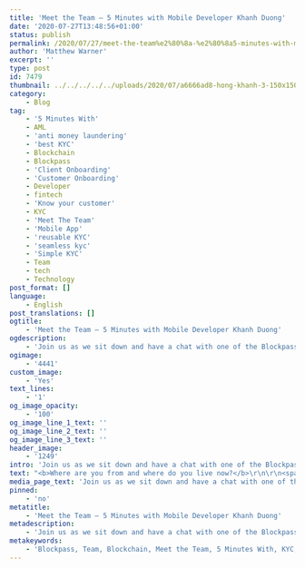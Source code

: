 ```yaml
---
title: 'Meet the Team — 5 Minutes with Mobile Developer Khanh Duong'
date: '2020-07-27T13:48:56+01:00'
status: publish
permalink: /2020/07/27/meet-the-team%e2%80%8a-%e2%80%8a5-minutes-with-mobile-developer-khanh-duong
author: 'Matthew Warner'
excerpt: ''
type: post
id: 7479
thumbnail: ../../../../../uploads/2020/07/a6666ad8-hong-khanh-3-150x150-1.jpg
category:
    - Blog
tag:
    - '5 Minutes With'
    - AML
    - 'anti money laundering'
    - 'best KYC'
    - Blockchain
    - Blockpass
    - 'Client Onboarding'
    - 'Customer Onboarding'
    - Developer
    - fintech
    - 'Know your customer'
    - KYC
    - 'Meet The Team'
    - 'Mobile App'
    - 'reusable KYC'
    - 'seamless kyc'
    - 'Simple KYC'
    - Team
    - tech
    - Technology
post_format: []
language:
    - English
post_translations: []
ogtitle:
    - 'Meet the Team — 5 Minutes with Mobile Developer Khanh Duong'
ogdescription:
    - 'Join us as we sit down and have a chat with one of the Blockpass team to find out about them, their work, and their thoughts on blockchain technology. '
ogimage:
    - '4441'
custom_image:
    - 'Yes'
text_lines:
    - '1'
og_image_opacity:
    - '100'
og_image_line_1_text: ''
og_image_line_2_text: ''
og_image_line_3_text: ''
header_image:
    - '1249'
intro: 'Join us as we sit down and have a chat with one of the Blockpass team to find out about them, their work, and their thoughts on blockchain technology. '
text: "<b>Where are you from and where do you live now?</b>\r\n\r\n<span style=\"font-weight: 400;\">Originally I come from Vinh Long (a western province of Vietnam), but now I live in Ho Chi Minh City - the place where people from all over come to live and work.</span>\r\n\r\n&nbsp;\r\n\r\n<b>What is your work background and how did you first get involved in Blockpass?</b>\r\n\r\n<span style=\"font-weight: 400;\">When I graduated, I worked for an outsourcing company so I was involved in many projects and experienced a lot of different technologies. Initially I worked in web development, then the company had a new project for a mobile application. At that time, there were no team members trained to work on mobile app development, so I volunteered and from there I followed the mobile programming segment. </span>Coming to Blockpass was also a turn of luck for me. I happened to see the company recruiting and applied for the position and got the job! It’s been a great opportunity to be part of the team here as I have found what I want for my work: my colleagues, my boss, the working environment - that's what kept me so attached to Blockpass for nearly 3 years.\r\n\r\n&nbsp;\r\n\r\n<b>What is your role at Blockpass and what does a typical day look like?</b>\r\n\r\n<span style=\"font-weight: 400;\">At Blockpass, I am in charge of developing mobile applications. We divide work for each sprint (2 weeks per sprint), then I will plan my own work to ensure the completion of the schedule. Every day I will work through what we have already planned ahead. If there are any difficulties, the team leaders and managers are ready to support me to finish the job.</span>\r\n\r\n&nbsp;\r\n\r\n<b>What is something you’ve been proud of whilst working at Blockpass?</b>\r\n\r\n<span style=\"font-weight: 400;\">At Blockpass, I'm proud to be working with colleagues, team leaders and managers that are very good at what they do, as well as being so friendly and sociable.</span>\r\n\r\n&nbsp;\r\n\r\n<b>What do you think blockchain or crypto’s biggest potential is?</b>\r\n\r\n<span style=\"font-weight: 400;\">In the era of information technology development, the security of information is essential and this is one of my primary concerns. Besides this, information transparency is also a key trend for development. In the future, I believe the banking and finance industry will apply blockchain technology to hinder attacks and improve security and privacy for users.</span>\r\n\r\n&nbsp;\r\n\r\n<b>Where do you see the industry headed over the next 5 years?</b>\r\n\r\n<span style=\"font-weight: 400;\">In the next 5 years, I think it is likely that the United States will continue to lead development in a lot of industry and technology, but besides that, other developed countries are also investing heavily to develop industries that compete with the US. To me, it doesn't matter who is at the top of the list; it is important that these countries always create good things to serve humanity.</span>\r\n\r\n&nbsp;\r\n\r\n<b>Which hobby or activity are you particularly enjoying at the moment and why?</b>\r\n\r\n<span style=\"font-weight: 400;\">My favourite activity right now is playing soccer, because when I was little I couldn't play soccer. I only recently started playing. I’m a beginner whilst my teammates play very well. I want to improve to their level so I am practising more to improve my skills. I like soccer because it brings health, toughness and teamwork. It has many challenges and needs perseverance and practice to improve.</span>\r\n\r\n&nbsp;\r\n\r\n<b>If you could spend a day with anyone, real or fictional, who would it be and why?</b>\r\n\r\n<span style=\"font-weight: 400;\">I am a worker living away from home so when I have one, two or three days off, I will spend it all with my family. I always think that I don’t get to spend as much time as I’d like with my parents and grandparents so each year, when I have a holiday, I spend my time returning home to visit my parents and grandparents instead of planning an outing.</span>"
media_page_text: 'Join us as we sit down and have a chat with one of the Blockpass team to find out about them, their work, and their thoughts on blockchain technology. '
pinned:
    - 'no'
metatitle:
    - 'Meet the Team — 5 Minutes with Mobile Developer Khanh Duong'
metadescription:
    - 'Join us as we sit down and have a chat with one of the Blockpass team to find out about them, their work, and their thoughts on blockchain technology. '
metakeywords:
    - 'Blockpass, Team, Blockchain, Meet the Team, 5 Minutes With, KYC, Tech, Technology, Mobile App, Developer, Know Your Customer, AML, Anti money laundering, fintech, best kyc, seamless kyc, simple kyc, customer onboarding, client onboarding, reusable kyc'
---
```

<!DOCTYPE html PUBLIC "-//W3C//DTD HTML 4.0 Transitional//EN" "http://www.w3.org/TR/REC-html40/loose.dtd">
<?xml encoding="UTF-8">

